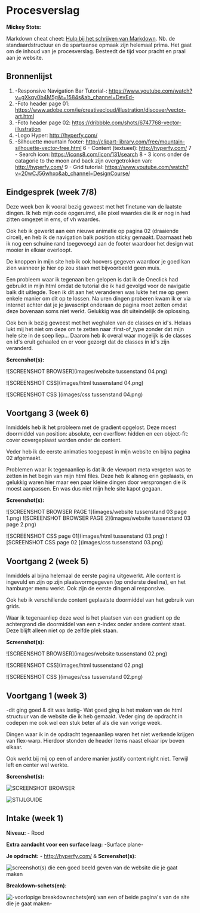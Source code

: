 # Procesverslag
**Mickey Stots:** 

Markdown cheat cheet: [Hulp bij het schrijven van Markdown](https://github.com/adam-p/markdown-here/wiki/Markdown-Cheatsheet). Nb. de standaardstructuur en de spartaanse opmaak zijn helemaal prima. Het gaat om de inhoud van je procesverslag. Besteedt de tijd voor pracht en praal aan je website.



## Bronnenlijst
1. -Responsive Navigation Bar Tutorial-: https://www.youtube.com/watch?v=gXkqy0b4M5g&t=1584s&ab_channel=DevEd-
2. -Foto header page 01: https://www.adobe.com/ie/creativecloud/illustration/discover/vector-art.html
3. -Foto header page 02: https://dribbble.com/shots/6747768-vector-illustration
4. -Logo Hyper: http://hyperfy.com/
5. -Silhouette mountain footer: http://clipart-library.com/free/mountain-silhouette-vector-free.html
6 - Content (textueel): http://hyperfy.com/ 
7 - Search icon: https://icons8.com/icon/131/search
8 - 3 icons onder de catagorie to the moon and back zijn overgetrokken van: http://hyperfy.com/ 
9 - Grid tutorial: https://www.youtube.com/watch?v=20wCJ56whxo&ab_channel=DesignCourse/



## Eindgesprek (week 7/8)

Deze week ben ik vooral bezig geweest met het finetune van de laatste dingen. Ik heb mijn code opgeruimd, alle pixel waardes die ik er nog in had zitten omgezet in ems, of vh waardes.

Ook heb ik gewerkt aan een nieuwe animatie op pagina 02 (draaiende circel), en heb ik de navigation balk position sticky gemaakt. Daarnaast heb ik nog een schuine rand toegevoegd aan de footer waardoor het design wat mooier in elkaar overloopt.

De knoppen in mijn site heb ik ook hoovers gegeven waardoor je goed kan zien wanneer je hier op zou staan met bijvoorbeeld geen muis.

Een probleem waar ik tegenaan ben gelopen is dat ik de Oneclick had gebruikt in mijn html omdat de tutorial die ik had gevolgd voor de navigatie balk dit uitlegde. Toen ik dit aan het veranderen was lukte het me op geen enkele manier om dit op te lossen. Na uren dingen proberen kwam ik er via internet achter dat je je javascript onderaan de pagina moet zetten omdat deze bovenaan soms niet werkt. Gelukkig was dit uiteindelijk de oplossing. 

Ook ben ik bezig geweest met het weghalen van de classes en id's. Helaas lukt mij het niet om deze om te zetten naar :first-of_type zonder dat mijn hele site in de soep liep... Daarom heb ik overal waar mogelijk is de classes en id's eruit gehaaled en er voor gezorgt dat de classes in id's zijn veranderd.




**Screenshot(s):**


![SCREENSHOT BROWSER](images/website tussenstand 04.png)


![SCREENSHOT CSS](images/html tussenstand 04.png)


![SCREENSHOT CSS ](images/css tussenstand 04.png)





## Voortgang 3 (week 6)

Inmiddels heb ik het probleem met de gradient opgelost. Deze moest doormiddel van position: absolute, een overflow: hidden en een object-fit: cover covergeplaast worden onder de content. 

Veder heb ik de eerste animaties toegepast in mijn website en bijna pagina 02 afgemaakt. 

Problemen waar ik tegenaanliep is dat ik de viewport meta vergeten was te zetten in het begin van mijn html files. Deze heb
ik alsnog erin geplaasts, en gelukkig waren hier maar een paar kleine dingen door versprongen die ik moest aanpassen. En was dus niet mijn hele site kapot gegaan. 

**Screenshot(s):**


![SCREENSHOT BROWSER PAGE 1](images/website tussenstand 03 page 1.png)
![SCREENSHOT BROWSER PAGE 2](images/website tussenstand 03 page 2.png)


![SCREENSHOT CSS page 01](images/html tussenstand 03.png)
![SCREENSHOT CSS page 02 ](images/css tussenstand 03.png)


## Voortgang 2 (week 5)

Inmiddels al bijna helemaal de eerste pagina uitgewerkt. 
Alle content is ingevuld en zijn op zijn plaatsvormgegeven (op onderste deel na), en het hamburger menu werkt. 
Ook zijn de eerste dingen al responsive. 

Ook heb ik verschillende content geplaatste doormiddel van het gebruik van grids. 

Waar ik tegenaanliep deze weel is het plaatsen van een gradient op de achtergrond die doormiddel van een z-index onder andere content staat. Deze blijft alleen niet op de zelfde plek staan. 

**Screenshot(s):**

![SCREENSHOT BROWSER](images/website tussenstand 02.png)


![SCREENSHOT CSS](images/html tussenstand 02.png)


![SCREENSHOT CSS ](images/css tussenstand 02.png)



## Voortgang 1 (week 3)

-dit ging goed & dit was lastig- Wat goed ging is het maken van de html structuur van de website die ik heb gemaakt. Veder ging de opdracht in codepen me ook wel een stuk beter af als die van vorige week. 

Dingen waar ik in de opdracht tegenaanliep waren het niet werkende krijgen van flex-warp. Hierdoor stonden de header items naast elkaar ipv boven elkaar. 

Ook werkt bij mij op een of andere manier justify content right niet. Terwijl left en center wel werkte. 

**Screenshot(s):**

![SCREENSHOT BROWSER](images/screenshot_html_v1.png)

![STIJLGUIDE](images/StyleGuide_Frontend_v1.png)





## Intake (week 1)

**Niveau:** - Rood

**Extra aandacht voor een surface laag:** -Surface plane-

**Je opdracht:** - http://hyperfy.com/ & 
**Screenshot(s):**

![screenshot(s) die een goed beeld geven van de website die je gaat maken](images/screenshot_fullwebsite.png)

**Breakdown-schets(en):**

![-voorlopige breakdownschets(en) van een of beide pagina's van de site die je gaat maken-](images/screenshot_breakdown_schets.png)
